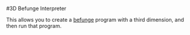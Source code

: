 #3D Befunge Interpreter

This allows you to create a <a href="https://en.wikipedia.org/wiki/Befunge">befunge</a> program with a third dimension, and then run that program.
